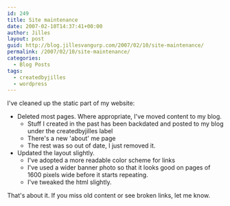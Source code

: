 ```yaml
---
id: 249
title: Site maintenance
date: 2007-02-10T14:37:41+00:00
author: Jilles
layout: post
guid: http://blog.jillesvangurp.com/2007/02/10/site-maintenance/
permalink: /2007/02/10/site-maintenance/
categories:
  - Blog Posts
tags:
  - createdbyjilles
  - wordpress
---
```

I've cleaned up the static part of my website:

- Deleted most pages. Where appropriate, I've moved content to my blog. <ul> 	<li>Stuff I created in the past has been backdated and posted to my blog under the createdbyjilles label
- There's a new 'about' me page
- The rest was so out of date, I just removed it.

</li>
  <li>Updated the layout slightly.

- I've adopted a more readable color scheme for links
- I've used a wider banner photo so that it looks good on pages of 1600 pixels wide before it starts repeating.
- I've tweaked the html slightly.

</li>
</ul>
That's about it. If you miss old content or see broken links, let me know.